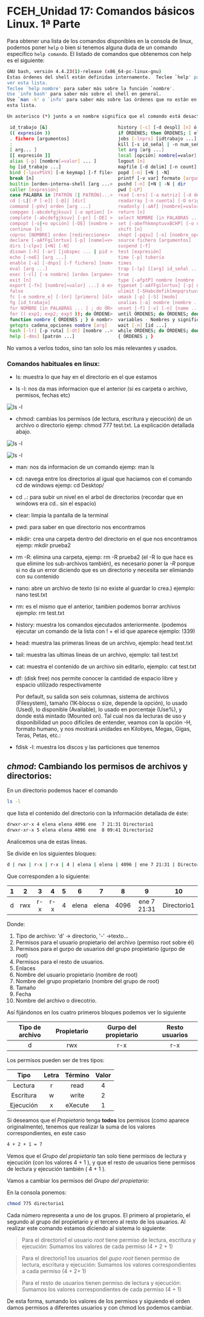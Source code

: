 # FCEH_Unidad 17: Comandos básicos Linux. 1ª Parte

Para obtener una lista de los comandos disponibles en la consola de linux, podemos poner ```help``` o bien si tenemos alguna duda de un comando específico ```help comando```. El listado de comandos que obtenemos con help es el siguiente:
```bash
GNU bash, versión 4.4.23(1)-release (x86_64-pc-linux-gnu)
Estas órdenes del shell están definidas internamente.  Teclee `help' para
ver esta lista.
Teclee `help nombre' para saber más sobre la función `nombre'.
Use `info bash' para saber más sobre el shell en general.
Use `man -k' o `info' para saber más sobre las órdenes que no están en
esta lista.

Un asterisco (*) junto a un nombre significa que el comando está desactivado.

 id_trabajo [&]                          history [-c] [-d despl] [n] ó histor>
 (( expresión ))                         if ÓRDENES; then ÓRDENES; [ elif ÓRD>
 . fichero [argumentos]                  jobs [-lnprs] [idtrabajo ...] ó jobs>
 :                                       kill [-s id_señal | -n num_señal | ->
 [ arg... ]                              let arg [arg ...]
 [[ expresión ]]                         local [opción] nombre[=valor] ...
 alias [-p] [nombre[=valor] ... ]        logout [n]
 bg [id_trabajo ...]                     mapfile [-d delim] [-n count] [-O or>
 bind [-lpsvPSVX] [-m keymap] [-f file>  popd [-n] [+N | -N]
 break [n]                               printf [-v var] formato [argumentos]
 builtin [orden-interna-shell [arg ...>  pushd [-n] [+N | -N | dir
 caller [expresión]                      pwd [-LP]
 case PALABRA in [PATRÓN [| PATRÓN]...>  read [-ers] [-a matriz] [-d delim] [>
 cd [-L|[-P [-e]] [-@]] [dir]            readarray [-n cuenta] [-O origen] [->
 command [-pVv] orden [arg ...]          readonly [-aAf] [nombre[=valor] ...]>
 compgen [-abcdefgjksuv] [-o option] [>  return [n]
 complete [-abcdefgjksuv] [-pr] [-DE] >  select NOMBRE [in PALABRAS ... ;] do>
 compopt [-o|+o opción] [-DE] [nombre >  set [-abefhkmnptuvxBCHP] [-o nombre->
 continue [n]                            shift [n]
 coproc [NOMBRE] orden [redirecciones>   shopt [-pqsu] [-o] [nombre_opción..>
 declare [-aAfFgilnrtux] [-p] [name[=v>  source fichero [argumentos]
 dirs [-clpv] [+N] [-N]                  suspend [-f]
 disown [-h] [-ar] [jobspec ... | pid >  test [expresión]
 echo [-neE] [arg ...]                   time [-p] tubería
 enable [-a] [-dnps] [-f fichero] [nom>  times
 eval [arg ...]                          trap [-lp] [[arg] id_señal ...]
 exec [-cl] [-a nombre] [orden [argume>  true
 exit [n]                                type [-afptP] nombre [nombre ...]
 export [-fn] [nombre[=valor] ...] ó e>  typeset [-aAfFgilnrtux] [-p] name[=v>
 false                                   ulimit [-SHabcdefiklmnpqrstuvxPT] [l>
 fc [-e nombre_e] [-lnr] [primero] [úl>  umask [-p] [-S] [modo]
 fg [id_trabajo]                         unalias [-a] nombre [nombre ...]
 for NOMBRE [in PALABRAS ... ] ; do ÓR>  unset [-f] [-v] [-n] [name ...]
 for (( exp1; exp2; exp3 )); do ÓRDENE>  until ÓRDENES; do ÓRDENES; done
 function nombre { ÓRDENES ; } ó nombr>  variables - Nombres y significados d>
 getopts cadena_opciones nombre [arg]    wait [-n] [id ...]
 hash [-lr] [-p ruta] [-dt] [nombre ..>  while ÓRDENES; do ÓRDENES; done
 help [-dms] [patrón ...]                { ÓRDENES ; }
```
No vamos a verlos todos, sino tan solo los más relevantes y usados.

### Comandos habituales en linux:

- ls: muestra lo que hay en el directorio en el que estamos

- ls -l: nos da mas informacion que el anterior (si es carpeta o archivo, permisos, fechas etc)

![ls -l](img/linux.jpg)
    
- chmod: cambias los permisos (de lectura, escritura y ejecución) de un archivo o directorio ejemp: chmod 777 test.txt. La explicación detallada abajo.

![ls -l](img/linux2.jpg)

![ls -l](img/linux3.png)

- man: nos da informacion de un comando ejemp: man ls

- cd: navega entre los directorios al igual que haciamos con el comando cd de windows ejemp: cd Desktop/

- cd ..: para subir un nivel en el arbol de directorios (recordar que en windows era cd.. sin el espacio)

- clear: limpia la pantalla de la terminal

- pwd: para saber en que directorio nos encontramos

- mkdir: crea una carpeta dentro del directorio en el que nos encontramos ejemp: mkdir prueba2

- rm -R: elimina una carpeta, ejemp: rm -R prueba2 (el -R lo que hace es que elimine los sub-archivos también), es necesario             poner la *-R* porque si no da un error diciendo que es un directorio y necesita ser elimiando con su contenido

- nano: abre un archivo de texto (si no existe al guardar lo crea.) ejemplo: nano test.txt

- rm: es el mismo que el anterior, tambien podemos borrar archivos ejemplo: rm test.txt

- history: muestra los comandos ejecutados anteriormente. (podemos ejecutar un comando de la lista con ! + el id que aparece              ejemplo: !339)

- head: muestra las primeras lineas de un archivo, ejemplo: head test.txt

- tail: muestra las ultimas lineas de un archivo, ejemplo: tail test.txt

- cat: muestra el contenido de un archivo sin editarlo, ejemplo: cat test.txt

- df: (disk free) nos permite conocer la cantidad de espacio libre y espacio utilizado respectivamente

    Por default, su salida son seis columnas, sistema de archivos (Filesystem), tamaño (1K-blocss o size, depende la opción), lo usado (Used), lo disponible (Available), lo usado en porcentaje (Use%), y donde está mintado (Mounted on). Tal cual nos da lecturas de uso y disponibilidad un poco difíciles de entender, veamos con la opción -H, formato humano, y nos mostrará unidades en Kilobyes, Megas, Gigas, Teras, Petas, etc.:

- fdisk -l: muestra los discos y las particiones que tenemos


## *chmod*: Cambiando los permisos de archivos y directorios:

En un directorio podemos hacer el comando 

```bash
ls -l
```

que lista el contenido del directorio con la información detallada de éste:

```bash
drwxr-xr-x 4 elena elena 4096 ene  7 21:31 Directorio1
drwxr-xr-x 5 elena elena 4096 ene  8 09:41 Directorio2
```
Analicemos una de estas líneas.

Se divide en los siguientes bloques:

```bash
d | rwx | r-x | r-x | 4 | elena | elena | 4096 | ene 7 21:31 | Directorio1
```

Que corresponden a lo siguiente:

|  1  |  2  |  3  |  4  |  5  |   6   |   7   |  8   |      9      |      10     |
| :-: | :-: | :-: | :-: | :-: | :---: | :---: | :--: | :---------: | :---------: |
|  d  | rwx | r-x | r-x |  4  | elena | elena | 4096 | ene 7 21:31 | Directorio1 |

Donde:

1. Tipo de archivo: 'd' -> directorio, '-' ->texto...
2. Permisos para el usuario propietario del archivo (permiso root sobre él)
3. Permisos para el gurpo de usuarios del grupo propietario (gurpo de root)
4. Permisos para el resto de usuarios.
5. Enlaces
6. Nombre del usuario propietario (nombre de root)
7. Nombre del grupo propietario (nombre del grupo de root)
8. Tamaño
9. Fecha
10. Nombre del archivo o direcotrio.


Así fijándonos en los cuatro primeros bloques podemos ver lo siguiente

| Tipo de archivo | Propietario | Gurpo del propietario| Resto usuarios |
| :-------------: | :---------: | :------------------: | :------------: |
| d               | rwx         | r-x                  | r-x            |


Los permisos pueden ser de tres tipos:

|   Tipo    | Letra | Término | Valor |
|  :------: | :---: | :-----: | :---: |
|  Lectura  |   r   |   read  |   4   |
| Escritura |   w   |  write  |   2   |
| Ejecución |   x   | eXecute |   1   |

Si deseamos que el *Propietario* tenga **todos** los permisos (como aparece originalmente), tenemos que realizar la suma de los valores correspondientes, en este caso 
```bash
4 + 2 + 1 = 7
```
Vemos que el *Grupo del propietario* tan solo tiene permisos de lectura y ejecución (con los valores 4 + 1 ), y que el resto de usuarios tiene permisos de lectura y ejecución también ( 4 + 1 ).

Vamos a cambiar los permisos del *Grupo del propietario*:

En la consola ponemos:

```bash
chmod 775 directorio1
```

Cada número representa a uno de los grupos. El primero al propietario, el segundo al grupo del propietario y el tercero al resto de los usuarios. Al realizar este comando estamos diciendo al sistema lo siguiente:

> Para el directorio1 el usuario *root* tiene permiso de lectura, escritura y ejecución: Sumamos los valores de cada permiso 
>(4 + 2 + 1)

> Para el directorio1 los usuarios del *gupo root* tienen permiso de lectura, escritura y ejecución: Sumamos los valores correspondientes a cada permiso
>(4 + 2+ 1)

> Para el resto de usuarios tienen permiso de lectura y ejecución: Sumamos los valores correspondientes de cada permiso
>(4 + 1)

De esta forma, sumando los valores de los permisos y siguiendo el orden damos permisos a diferentes usuarios y con chmod los podemos cambiar. 






